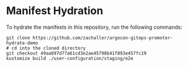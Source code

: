 # Manifest Hydration

To hydrate the manifests in this repository, run the following commands:

```shell
git clone https://github.com/zachaller/argocon-gitops-promoter-hydrate-demo
# cd into the cloned directory
git checkout 49aa697d77a61cd3e2ae45798b41f893e457fc19
kustomize build ./user-configuration/staging/e2e
```
